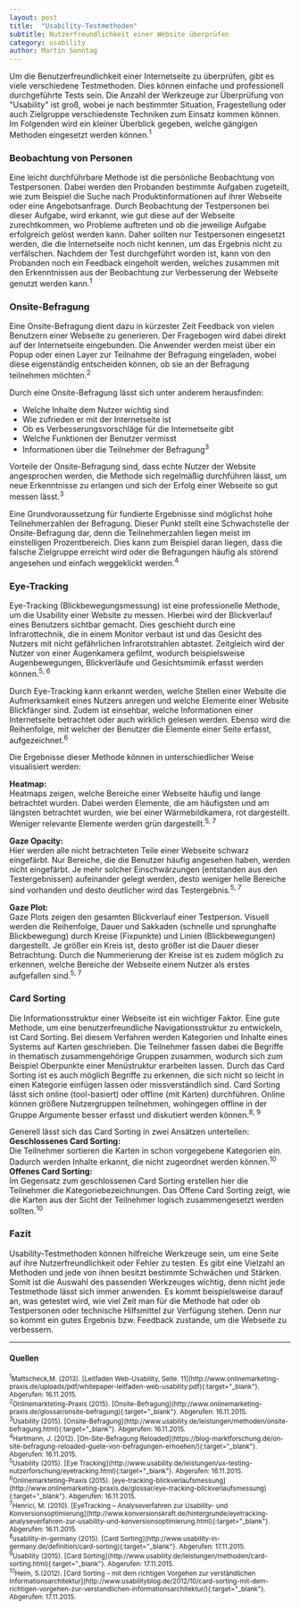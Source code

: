 ```yaml
---
layout: post
title:  "Usability-Testmethoden"
subtitle: Nutzerfreundlichkeit einer Website überprüfen
category: usability
author: Martin Sonntag
---
```


Um die Benutzerfreundlichkeit einer Internetseite zu überprüfen, gibt es viele verschiedene Testmethoden. Dies können einfache und professionell durchgeführte Tests sein. Die Anzahl der Werkzeuge zur Überprüfung von "Usability" ist groß, wobei je nach bestimmter Situation, Fragestellung oder auch Zielgruppe verschiedenste Techniken zum Einsatz kommen können.<!--more--> Im Folgenden wird ein kleiner Überblick gegeben, welche gängigen Methoden eingesetzt werden können.<sup>1</sup>

### Beobachtung von Personen
Eine leicht durchführbare Methode ist die persönliche Beobachtung von Testpersonen. Dabei werden den Probanden bestimmte Aufgaben zugeteilt, wie zum Beispiel die Suche nach Produktinformationen auf ihrer Webseite oder eine Angebotsanfrage. Durch Beobachtung der Testpersonen bei dieser Aufgabe, wird erkannt, wie gut diese auf der Webseite zurechtkommen, wo Probleme auftreten und ob die jeweilige Aufgabe erfolgreich gelöst werden kann. Daher sollten nur Testpersonen eingesetzt werden, die die Internetseite noch nicht kennen, um das Ergebnis nicht zu verfälschen. Nachdem der Test durchgeführt worden ist, kann von den Probanden noch ein Feedback eingeholt werden, welches zusammen mit den Erkenntnissen aus der Beobachtung zur Verbesserung der Webseite genutzt werden kann.<sup>1</sup>

### Onsite-Befragung
Eine Onsite-Befragung dient dazu in kürzester Zeit Feedback von vielen Benutzern einer Webseite zu generieren. Der Fragebogen wird dabei direkt auf der Internetseite eingebunden. Die Anwender werden meist über ein Popup oder einen Layer zur Teilnahme der Befragung eingeladen, wobei diese eigenständig entscheiden können, ob sie an der Befragung teilnehmen möchten.<sup>2</sup>

Durch eine Onsite-Befragung lässt sich unter anderem herausfinden:

- Welche Inhalte dem Nutzer wichtig sind
- Wie zufrieden er mit der Internetseite ist
- Ob es Verbesserungsvorschläge für die Internetseite gibt
- Welche Funktionen der Benutzer vermisst
- Informationen über die Teilnehmer der Befragung<sup>3</sup>

Vorteile der Onsite-Befragung sind, dass echte Nutzer der Website angesprochen werden, die Methode sich regelmäßig durchführen lässt, um neue Erkenntnisse zu erlangen und sich der Erfolg einer Webseite so gut messen lässt.<sup>3</sup>

Eine Grundvoraussetzung für fundierte Ergebnisse sind möglichst hohe Teilnehmerzahlen der Befragung. Dieser Punkt stellt eine Schwachstelle der Onsite-Befragung dar, denn die Teilnehmerzahlen liegen meist im einstelligen Prozentbereich. Dies kann zum Beispiel daran liegen, dass die falsche Zielgruppe erreicht wird oder die Befragungen häufig als störend angesehen und einfach weggeklickt werden.<sup>4</sup>

### Eye-Tracking
Eye-Tracking (Blickbewegungsmessung) ist eine professionelle Methode, um die Usability einer Website zu messen. Hierbei wird der Blickverlauf eines Benutzers sichtbar gemacht. Dies geschieht durch eine Infrarottechnik, die in einem Monitor verbaut ist und das Gesicht des Nutzers mit nicht gefährlichen Infrarotstrahlen abtastet. Zeitgleich wird der Nutzer von einer Augenkamera gefilmt, wodurch beispielsweise Augenbewegungen, Blickverläufe und Gesichtsmimik erfasst werden können.<sup>5, 6</sup>

Durch Eye-Tracking kann erkannt werden, welche Stellen einer Website die Aufmerksamkeit eines Nutzers anregen und welche Elemente einer Website Blickfänger sind. Zudem ist einsehbar, welche Informationen einer Internetseite betrachtet oder auch wirklich gelesen werden. Ebenso wird die Reihenfolge, mit welcher der Benutzer die Elemente einer Seite erfasst, aufgezeichnet.<sup>6</sup>

Die Ergebnisse dieser Methode können in unterschiedlicher Weise visualisiert werden:<br>

**Heatmap:**<br>
Heatmaps zeigen, welche Bereiche einer Webseite häufig und lange betrachtet wurden. Dabei werden Elemente,  die am häufigsten und am längsten betrachtet wurden, wie bei einer Wärmebildkamera, rot dargestellt. Weniger relevante Elemente werden grün dargestellt.<sup>5, 7</sup>

**Gaze Opacity:**<br>
Hier werden alle nicht betrachteten Teile einer Webseite schwarz eingefärbt. Nur Bereiche, die die Benutzer häufig angesehen haben, werden nicht eingefärbt. Je mehr solcher Einschwärzungen (entstanden aus den Testergebnissen) aufeinander gelegt werden, desto weniger helle Bereiche sind vorhanden und desto deutlicher wird das Testergebnis.<sup>5, 7</sup>

**Gaze Plot:** <br>
Gaze Plots zeigen den gesamten Blickverlauf einer Testperson. Visuell werden die Reihenfolge, Dauer und Sakkaden (schnelle und sprunghafte Blickbewegung) durch Kreise (Fixpunkte) und Linien (Blickbewegungen) dargestellt. Je größer ein Kreis ist, desto größer ist die Dauer dieser Betrachtung. Durch die Nummerierung der Kreise ist es zudem möglich zu erkennen, welche Bereiche der Webseite einem Nutzer als erstes aufgefallen sind.<sup>5, 7</sup>

### Card Sorting
Die Informationsstruktur einer Webseite ist ein wichtiger Faktor. Eine gute Methode, um eine benutzerfreundliche Navigationsstruktur zu entwickeln, ist Card Sorting. Bei diesem Verfahren werden Kategorien und Inhalte eines Systems auf Karten geschrieben. Die Teilnehmer fassen dabei die Begriffe in thematisch zusammengehörige Gruppen zusammen, wodurch sich zum Beispiel Oberpunkte einer Menüstruktur erarbeiten lassen. Durch das Card Sorting ist es auch möglich Begriffe zu erkennen, die sich nicht so leicht in einen Kategorie einfügen lassen oder missverständlich sind. Card Sorting lässt sich online (tool-basiert) oder offline (mit Karten) durchführen. Online können größere Nutzergruppen teilnehmen, wohingegen offline in der Gruppe Argumente besser erfasst und diskutiert werden können.<sup>8, 9</sup>   

Generell lässt sich das Card Sorting in zwei Ansätzen unterteilen:<br>
**Geschlossenes Card Sorting:**<br>
Die Teilnehmer sortieren die Karten in schon vorgegebene Kategorien ein. Dadurch werden Inhalte erkannt, die nicht zugeordnet werden können.<sup>10</sup>
<br>
**Offenes Card Sorting:**<br>
Im Gegensatz zum geschlossenen Card Sorting erstellen hier die Teilnehmer die Kategoriebezeichnungen. Das Offene Card Sorting zeigt, wie die Karten aus der Sicht der Teilnehmer logisch zusammengesetzt werden sollten.<sup>10</sup>

### Fazit
Usability-Testmethoden können hilfreiche Werkzeuge sein, um eine Seite auf ihre Nutzerfreundlichkeit oder Fehler zu testen. Es gibt eine Vielzahl an Methoden und jede von ihnen besitzt bestimmte Schwächen und Stärken. Somit ist die Auswahl des passenden Werkzeuges wichtig, denn nicht jede Testmethode lässt sich immer anwenden. Es kommt beispielsweise darauf an, was getestet wird, wie viel Zeit man für die Methode hat oder ob Testpersonen oder technische Hilfsmittel zur Verfügung stehen. Denn nur so kommt ein gutes Ergebnis bzw. Feedback zustande, um die Webseite zu verbessern.
<hr id="sources">

#### Quellen
<small>
    <sup>1</sup>Mattscheck,M. (2013). [Leitfaden Web-Usability, Seite. 11](http://www.onlinemarketing-praxis.de/uploads/pdf/whitepaper-leitfaden-web-usability.pdf){:target="_blank"}. Abgerufen: 16.11.2015.
</small><br>
<small>
    <sup>2</sup>Onlinemarkteting-Praxis (2015). [Onsite-Befragung](http://www.onlinemarketing-praxis.de/glossar/onsite-befragung){:target="_blank"}. Abgerufen: 16.11.2015.
</small><br>
<small>
    <sup>3</sup>Usability (2015). [Onsite-Befragung](http://www.usability.de/leistungen/methoden/onsite-befragung.html){:target="_blank"}. Abgerufen: 16.11.2015.
</small><br>
<small>
    <sup>4</sup>Hartmann, J. (2012). [On-Site-Befragung Reloaded](https://blog-marktforschung.de/on-site-befragung-reloaded-guete-von-befragungen-erhoehen/){:target="_blank"}. Abgerufen: 16.11.2015.
</small><br>
<small>
    <sup>5</sup>Usability (2015). [Eye Tracking](http://www.usability.de/leistungen/ux-testing-nutzerforschung/eyetracking.html){:target="_blank"}. Abgerufen: 16.11.2015.
</small><br>
<small>
    <sup>6</sup>Onlinemarkteting-Praxis (2015). [eye-tracking-blickverlaufsmessung](http://www.onlinemarketing-praxis.de/glossar/eye-tracking-blickverlaufsmessung){:target="_blank"}. Abgerufen: 16.11.2015.
</small><br>
<small>
    <sup>7</sup>Henrici, M. (2010). [EyeTracking – Analyseverfahren zur Usability- und Konversionsoptimierung](http://www.konversionskraft.de/hintergrunde/eyetracking-analyseverfahren-zur-usability-und-konversionsoptimierung.html){:target="_blank"}. Abgerufen: 16.11.2015.
</small><br>
<small>
    <sup>8</sup>usability-in-germany (2015). [Card Sorting](http://www.usability-in-germany.de/definition/card-sorting){:target="_blank"}. Abgerufen: 17.11.2015.
</small><br>
<small>
    <sup>9</sup>Usability (2015). [Card Sorting](http://www.usability.de/leistungen/methoden/card-sorting.html){:target="_blank"}. Abgerufen: 17.11.2015.
</small><br>
<small>
    <sup>10</sup>Heim, S.(2012). [Card Sorting – mit dem richtigen Vorgehen zur verständlichen Informationsarchitektur](http://www.usabilityblog.de/2012/10/card-sorting-mit-dem-richtigen-vorgehen-zur-verstandlichen-informationsarchitektur/){:target="_blank"}. Abgerufen: 17.11.2015.
</small><br>
